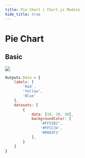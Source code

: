 ```yaml
---
title: Pie Chart | Chart.js Module
hide_title: true
---
```


# Pie Chart

## Basic

<div className="ndl-image-with-background l">

![](/library/modules/chartjs/charts/pie-chart.png)

</div>

```js
Outputs.Data = {
    labels: [
        'Red',
        'Yellow',
        'Blue'
    ],
    datasets: [
        {
            data: [10, 20, 30],
            backgroundColor: [
                '#FF5382',
                '#FFCC34',
                '#00A3F1'
            ],
        }
    ]
}
```
